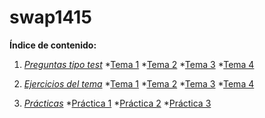 # swap1415

**Índice de contenido:**

1. *[Preguntas tipo test](Preguntas_Test)*
	*[Tema 1](Preguntas_Test/Tema1)
	*[Tema 2](Preguntas_Test/Tema2)
	*[Tema 3](Preguntas_Test/Tema3)
	*[Tema 4](Preguntas_Test/Tema4)

2. *[Ejercicios del tema](Ejercicios)*
	*[Tema 1](Ejercicios/Ejercicios_T1)
	*[Tema 2](Ejercicios/Ejercicios_T2)
	*[Tema 3](Ejercicios/Ejercicios_T3)
	*[Tema 4](Ejercicios/Ejercicios_T4)

3. *[Prácticas](Prácticas)*
	*[Práctica 1](Prácticas/Práctica1)
	*[Práctica 2](Prácticas/Práctica2)
	*[Práctica 3](Prácticas/Práctica3)


